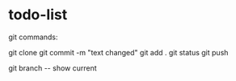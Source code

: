 # todo-list

git commands:

git clone
git commit -m "text changed"
git add .
git status
git push

git branch -- show current
